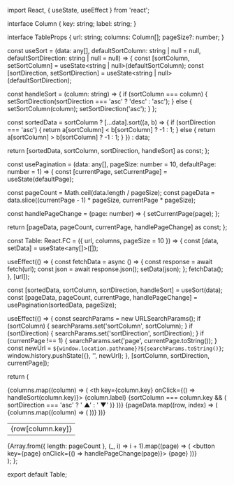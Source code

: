 import React, { useState, useEffect } from 'react';

interface Column {
  key: string;
  label: string;
}

interface TableProps {
  url: string;
  columns: Column[];
  pageSize?: number;
}

const useSort = (data: any[], defaultSortColumn: string | null = null, defaultSortDirection: string | null = null) => {
  const [sortColumn, setSortColumn] = useState<string | null>(defaultSortColumn);
  const [sortDirection, setSortDirection] = useState<string | null>(defaultSortDirection);

  const handleSort = (column: string) => {
    if (sortColumn === column) {
      setSortDirection(sortDirection === 'asc' ? 'desc' : 'asc');
    } else {
      setSortColumn(column);
      setSortDirection('asc');
    }
  };

  const sortedData = sortColumn ? [...data].sort((a, b) => {
    if (sortDirection === 'asc') {
      return a[sortColumn] < b[sortColumn] ? -1 : 1;
    } else {
      return a[sortColumn] > b[sortColumn] ? -1 : 1;
    }
  }) : data;

  return [sortedData, sortColumn, sortDirection, handleSort] as const;
};

const usePagination = (data: any[], pageSize: number = 10, defaultPage: number = 1) => {
  const [currentPage, setCurrentPage] = useState<number>(defaultPage);

  const pageCount = Math.ceil(data.length / pageSize);
  const pageData = data.slice((currentPage - 1) * pageSize, currentPage * pageSize);

  const handlePageChange = (page: number) => {
    setCurrentPage(page);
  };

  return [pageData, pageCount, currentPage, handlePageChange] as const;
};

const Table: React.FC<TableProps> = ({ url, columns, pageSize = 10 }) => {
  const [data, setData] = useState<any[]>([]);

  useEffect(() => {
    const fetchData = async () => {
      const response = await fetch(url);
      const json = await response.json();
      setData(json);
    };
    fetchData();
  }, [url]);

  const [sortedData, sortColumn, sortDirection, handleSort] = useSort(data);
  const [pageData, pageCount, currentPage, handlePageChange] = usePagination(sortedData, pageSize);

  useEffect(() => {
    const searchParams = new URLSearchParams();
    if (sortColumn) {
      searchParams.set('sortColumn', sortColumn);
    }
    if (sortDirection) {
      searchParams.set('sortDirection', sortDirection);
    }
    if (currentPage !== 1) {
      searchParams.set('page', currentPage.toString());
    }
    const newUrl = `${window.location.pathname}?${searchParams.toString()}`;
    window.history.pushState({}, '', newUrl);
  }, [sortColumn, sortDirection, currentPage]);

  return (
    <div>
      <table>
        <thead>
          <tr>
            {columns.map((column) => (
              <th key={column.key} onClick={() => handleSort(column.key)}>
                {column.label}
                {sortColumn === column.key && (
                  sortDirection === 'asc' ? ' ▲' : ' ▼'
                )}
              </th>
            ))}
          </tr>
        </thead>
        <tbody>
          {pageData.map((row, index) => (
            <tr key={index}>
              {columns.map((column) => (
                <td key={column.key}>
                  {row[column.key]}
                </td>
              ))}
            </tr>
          ))}
        </tbody>
      </table>
      <div>
        {Array.from({ length: pageCount }, (_, i) => i + 1).map((page) => (
          <button key={page} onClick={() => handlePageChange(page)}>
            {page}
          </button>
        ))}
      </div>
    </div>
  );
};

export default Table;
